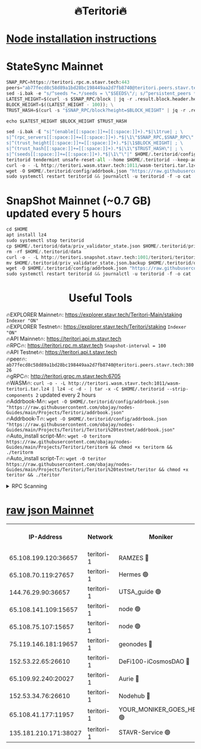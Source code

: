 <h1 align="center"> 🔥Teritori🔥</h1>


[Node installation instructions](https://github.com/obajay/nodes-Guides/tree/main/Projects/Teritori)
=

# StateSync Mainnet
```python
SNAP_RPC=https://teritori.rpc.m.stavr.tech:443
peers="ab77fecd8c58d89a1bd28bc198449aa2d7fb8740@teritori.peers.stavr.tech:38026"
sed -i.bak -e "s/^seeds *=.*/seeds = \"$SEEDS\"/; s/^persistent_peers *=.*/persistent_peers = \"$PEERS\"/" $HOME/.teritorid/config/config.toml
LATEST_HEIGHT=$(curl -s $SNAP_RPC/block | jq -r .result.block.header.height); \
BLOCK_HEIGHT=$((LATEST_HEIGHT - 100)); \
TRUST_HASH=$(curl -s "$SNAP_RPC/block?height=$BLOCK_HEIGHT" | jq -r .result.block_id.hash)

echo $LATEST_HEIGHT $BLOCK_HEIGHT $TRUST_HASH

sed -i.bak -E "s|^(enable[[:space:]]+=[[:space:]]+).*$|\1true| ; \
s|^(rpc_servers[[:space:]]+=[[:space:]]+).*$|\1\"$SNAP_RPC,$SNAP_RPC\"| ; \
s|^(trust_height[[:space:]]+=[[:space:]]+).*$|\1$BLOCK_HEIGHT| ; \
s|^(trust_hash[[:space:]]+=[[:space:]]+).*$|\1\"$TRUST_HASH\"| ; \
s|^(seeds[[:space:]]+=[[:space:]]+).*$|\1\"\"|" $HOME/.teritorid/config/config.toml
teritorid tendermint unsafe-reset-all --home $HOME/.teritorid --keep-addr-book
curl -o - -L http://teritori.wasm.stavr.tech:1011/wasm-teritori.tar.lz4 | lz4 -c -d - | tar -x -C $HOME/.teritorid --strip-components 2
wget -O $HOME/.teritorid/config/addrbook.json "https://raw.githubusercontent.com/obajay/nodes-Guides/main/Projects/Teritori/addrbook.json"
sudo systemctl restart teritorid && journalctl -u teritorid -f -o cat
```

# SnapShot Mainnet (~0.7 GB) updated every 5 hours
```python
cd $HOME
apt install lz4
sudo systemctl stop teritorid
cp $HOME/.teritorid/data/priv_validator_state.json $HOME/.teritorid/priv_validator_state.json.backup
rm -rf $HOME/.teritorid/data
curl -o - -L http://teritori.snapshot.stavr.tech:1001/teritori/teritori-snap.tar.lz4 | lz4 -c -d - | tar -x -C $HOME/.teritorid --strip-components 2
mv $HOME/.teritorid/priv_validator_state.json.backup $HOME/.teritorid/data/priv_validator_state.json
wget -O $HOME/.teritorid/config/addrbook.json "https://raw.githubusercontent.com/obajay/nodes-Guides/main/Projects/Teritori/addrbook.json"
sudo systemctl restart teritorid && journalctl -u teritorid -f -o cat
```
 <h1 align="center"> Useful Tools</h1>

🔥EXPLORER Mainnet🔥:      https://explorer.stavr.tech/Teritori-Main/staking      `Indexer "ON"` \
🔥EXPLORER Testnet🔥:        https://explorer.stavr.tech/Teritori/staking            `Indexer "ON"` \
🔥API Mainnet🔥:                   https://teritori.api.m.stavr.tech \
🔥RPC🔥:                                   https://teritori.rpc.m.stavr.tech                         `Snapshot-interval = 100` \
🔥API Testnet🔥:                     https://teritori.api.t.stavr.tech \
🔥peer🔥:                     `ab77fecd8c58d89a1bd28bc198449aa2d7fb8740@teritori.peers.stavr.tech:38026` \
🔥gRPC🔥:                                http://teritori.grpc.m.stavr.tech:6705 \
🔥WASM🔥: ```curl -o - -L http://teritori.wasm.stavr.tech:1011/wasm-teritori.tar.lz4 | lz4 -c -d - | tar -x -C $HOME/.teritorid --strip-components 2``` updated every 2 hours \
🔥Addrbook-M🔥:    ```wget -O $HOME/.teritorid/config/addrbook.json "https://raw.githubusercontent.com/obajay/nodes-Guides/main/Projects/Teritori/addrbook.json"``` \
🔥Addrbook-T🔥:    ```wget -O $HOME/.teritorid/config/addrbook.json "https://raw.githubusercontent.com/obajay/nodes-Guides/main/Projects/Teritori/Teritori%20testnet/addrbook.json"``` \
🔥Auto_install script-M🔥: ```wget -O teritorm https://raw.githubusercontent.com/obajay/nodes-Guides/main/Projects/Teritori/teritorm && chmod +x teritorm && ./teritorm``` \
🔥Auto_install script-T🔥: ```wget -O teritor https://raw.githubusercontent.com/obajay/nodes-Guides/main/Projects/Teritori/Teritori%20testnet/teritor && chmod +x teritor && ./teritor```

<details>
<summary>RPC Scanning</summary>

<h2 align="center"> We scan nodes in real time every 4 hours. And we provide the final result of RPC endpoints.
We cannot influence the operation of these nodes in any way. </h2>


```python
If Voting Power is higher than 0 --> then the Node is a validator of the network and may be subject to attack and be a potential threat to the chain.
```
```python
We marked such validators with a red symbol
```

</details>

[raw json Mainnet](https://rpc-check.teritorim.stavr.tech/teritorim/rpc-teritorim-result.json)
=



<table><tr><th>IP-Address</th><th>Network</th><th>Moniker</th><th>Latest Block Height</th><th>Earliest Block Height</th><th>Catching Up</th><th>Tx Index</th><th>Voting Power</th><th>Scan Time</th></tr><tr><td>65.108.199.120:36657</td><td>teritori-1</td><td>RAMZES 🔴</td><td>7709506</td><td>5996001</td><td>False</td><td>on</td><td>786739</td><td>2024-03-04T05:56:06.618186626UTC</td></tr><tr><td>65.108.70.119:27657</td><td>teritori-1</td><td>Hermes 🟢</td><td>7709514</td><td>7203180</td><td>False</td><td>on</td><td>0</td><td>2024-03-04T05:56:51.191537832UTC</td></tr><tr><td>144.76.29.90:36657</td><td>teritori-1</td><td>UTSA_guide 🟢</td><td>7709512</td><td>7208001</td><td>False</td><td>on</td><td>0</td><td>2024-03-04T05:56:41.942614527UTC</td></tr><tr><td>65.108.141.109:15657</td><td>teritori-1</td><td>node 🟢</td><td>7709514</td><td>7284986</td><td>False</td><td>on</td><td>0</td><td>2024-03-04T05:56:50.879116974UTC</td></tr><tr><td>65.108.75.107:15657</td><td>teritori-1</td><td>node 🟢</td><td>7709517</td><td>7358868</td><td>False</td><td>on</td><td>0</td><td>2024-03-04T05:57:12.253172503UTC</td></tr><tr><td>75.119.146.181:19657</td><td>teritori-1</td><td>geonodes 🔴</td><td>7709513</td><td>7477201</td><td>False</td><td>on</td><td>37587</td><td>2024-03-04T05:56:48.530120018UTC</td></tr><tr><td>152.53.22.65:26610</td><td>teritori-1</td><td>DeFi100-iCosmosDAO 🔴</td><td>7709518</td><td>7536429</td><td>False</td><td>on</td><td>1476548</td><td>2024-03-04T05:57:16.549249624UTC</td></tr><tr><td>65.109.92.240:20027</td><td>teritori-1</td><td>Aurie 🔴</td><td>7709515</td><td>7568001</td><td>False</td><td>on</td><td>119310</td><td>2024-03-04T05:56:57.644140335UTC</td></tr><tr><td>152.53.34.76:26610</td><td>teritori-1</td><td>Nodehub 🔴</td><td>7709518</td><td>7580883</td><td>False</td><td>on</td><td>65383</td><td>2024-03-04T05:57:16.804881659UTC</td></tr><tr><td>65.108.41.177:11957</td><td>teritori-1</td><td>YOUR_MONIKER_GOES_HERE 🟢</td><td>7709506</td><td>7665829</td><td>False</td><td>on</td><td>0</td><td>2024-03-04T05:56:08.999628690UTC</td></tr><tr><td>135.181.210.171:38027</td><td>teritori-1</td><td>STAVR-Service 🟢</td><td>7709503</td><td>7706501</td><td>False</td><td>on</td><td>0</td><td>2024-03-04T05:55:49.690270249UTC</td></tr></table>
